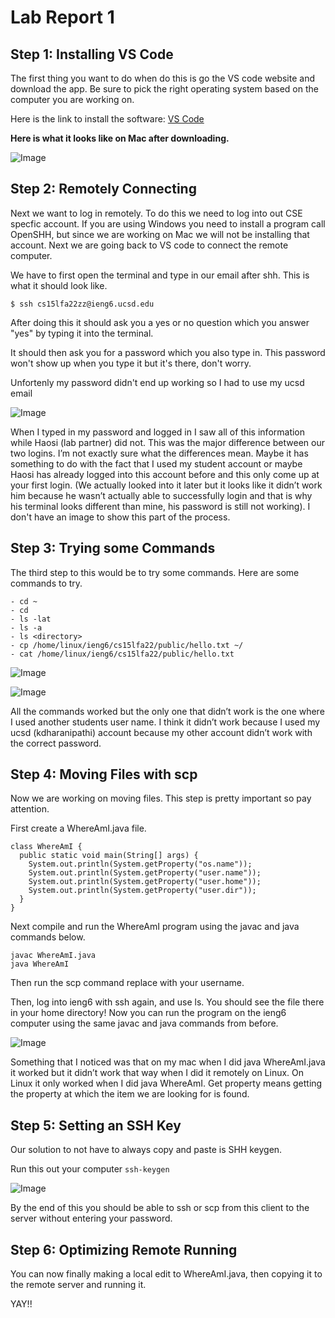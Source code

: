 # Lab Report 1

## Step 1: Installing VS Code

The first thing you want to do when do this is go the VS code website and download the app. Be 
sure to pick the right operating system based on the computer you are working on. 

Here is the link to install the software: [VS Code](https://code.visualstudio.com/download)

**Here is what it looks like on Mac after downloading.**

![Image](downloadvscode.png)


## Step 2: Remotely Connecting

Next we want to log in remotely. To do this we need to log into out CSE specfic account. If you are using Windows you need to install a program call OpenSHH, but since we are working on Mac we will not be installing that account. Next we are going back to VS code to connect the remote computer. 

We have to first open the terminal and type in our email after shh. This is what it should look like. 

`$ ssh cs15lfa22zz@ieng6.ucsd.edu`  

After doing this it should ask you a yes or no question which you answer "yes" by typing it into the terminal.

It should then ask you for a password which you also type in. This password won't show up when you type it but it's there, don't worry. 

Unfortenly my password didn't end up working so I had to use my ucsd email

![Image](remotelyconnecting.png)

When I typed in my password and logged in I saw all of this information while Haosi (lab partner) did not. This was the major difference between our two logins. I’m not exactly sure what the differences mean. Maybe it has something to do with the fact that I used my student account or maybe Haosi has already logged into this account before and this only come up at your first login. (We actually looked into it later but it looks like it didn’t work him because he wasn’t actually able to successfully login and that is why his terminal looks different than mine, his password is still not working). I don't have an image to show this part of the process. 

## Step 3: Trying some Commands

The third step to this would be to try some commands. Here are some commands to try. 

```
- cd ~
- cd
- ls -lat
- ls -a
- ls <directory>
- cp /home/linux/ieng6/cs15lfa22/public/hello.txt ~/
- cat /home/linux/ieng6/cs15lfa22/public/hello.txt
```
![Image](commands1.png)

![Image](commands2.png)


 All the commands worked but the only one that didn’t work is the one where I used another students user name. I think it didn’t work because I used my ucsd (kdharanipathi) account because my other account didn’t work with the correct password. 

## Step 4: Moving Files with scp

Now we are working on moving files. This step is pretty important so pay attention. 

First create a WhereAmI.java file.

```
class WhereAmI {
  public static void main(String[] args) {
    System.out.println(System.getProperty("os.name"));
    System.out.println(System.getProperty("user.name"));
    System.out.println(System.getProperty("user.home"));
    System.out.println(System.getProperty("user.dir"));
  }
}
```
Next compile and run the WhereAmI program using the javac and java commands below.

```
javac WhereAmI.java
java WhereAmI
```

Then run the scp command replace with your username. 

Then, log into ieng6 with ssh again, and use ls. You should see the file there in your home directory! Now you can run the program on the ieng6 computer using the same javac and java commands from before.

![Image](movingfiles.png)

Something that I noticed was that on my mac when I did java WhereAmI.java it worked but it didn’t work that way when I did it remotely on Linux. On Linux it only worked when I did java WhereAmI. Get property means getting the property at which the item we are looking for is found. 

## Step 5: Setting an SSH Key

Our solution to not have to always copy and paste is SHH keygen. 

Run this out your computer `ssh-keygen`

![Image](shhkeys2.png)

By the end of this you should be able to ssh or scp from this client to the server without entering your password.


## Step 6: Optimizing Remote Running

You can now finally making a local edit to WhereAmI.java, then copying it to the remote server and running it.

YAY!!






